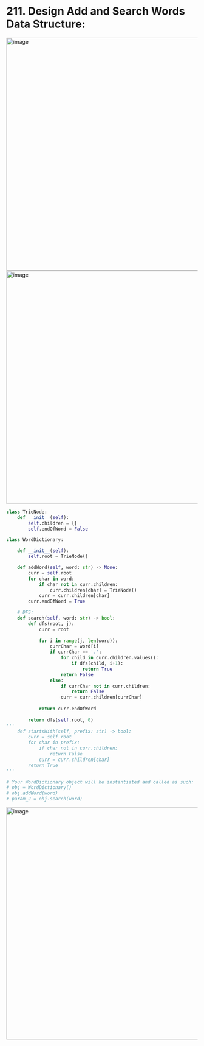 # 211. Design Add and Search Words Data Structure:

<img width="612" alt="image" src="https://user-images.githubusercontent.com/35987583/172841954-adb37ef3-4884-49e0-8aa3-09ca47ace230.png">
<img width="612" alt="image" src="https://user-images.githubusercontent.com/35987583/172841980-9f5bfc95-1de5-4077-b4a2-373de0dff8ec.png">


```python
class TrieNode:
    def __init__(self):
        self.children = {}
        self.endOfWord = False

class WordDictionary:

    def __init__(self):
        self.root = TrieNode()

    def addWord(self, word: str) -> None:
        curr = self.root
        for char in word:
            if char not in curr.children:
                curr.children[char] = TrieNode()
            curr = curr.children[char]
        curr.endOfWord = True    

    # DFS:
    def search(self, word: str) -> bool:
        def dfs(root, j):     
            curr = root
            
            for i in range(j, len(word)):
                currChar = word[i]    
                if currChar == '.':
                    for child in curr.children.values():
                        if dfs(child, i+1):
                            return True
                    return False
                else:
                    if currChar not in curr.children:
                        return False
                    curr = curr.children[currChar]
                    
            return curr.endOfWord   
        
        return dfs(self.root, 0)
'''
    def startsWith(self, prefix: str) -> bool:
        curr = self.root
        for char in prefix:
            if char not in curr.children:
                return False
            curr = curr.children[char]
        return True
'''       

# Your WordDictionary object will be instantiated and called as such:
# obj = WordDictionary()
# obj.addWord(word)
# param_2 = obj.search(word)
```

<img width="610" alt="image" src="https://user-images.githubusercontent.com/35987583/172842112-936571e2-90f8-4252-b877-f87d953c76c4.png">
